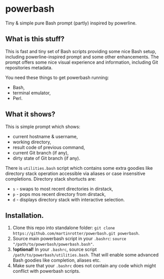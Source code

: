 # powerbash
Tiny &amp; simple pure Bash prompt (partly) inspired by powerline.

## What is this stuff?
This is fast and tiny set of Bash scripts providing some nice Bash setup, including powerline-inspired prompt and some other enhancements. The prompt offers some nice visual experience and information, including Git repositories metadata.

You need these things to get powerbash running:

* Bash,
* terminal emulator,
* Perl.

## What it shows?
This is simple prompt which shows:

* current hostname & username,
* working directory,
* result code of previous command,
* current Git branch (if any),
* dirty state of Git branch (if any).

There is `utilities.bash` script which contains some extra goodies like directory stack operation accessible via aliases or case insensitive completions. Directory stack shortucts are:

* `s` - swaps to most recent directories in dirstack,
* `p` - pops mos recent directory from dirstack,
* `d` - displays directory stack with interactive selection.

## Installation.
1. Clone this repo into standalone folder: `git clone https://github.com/martinrotter/powerbash.git powerbash`.
2. Source main powerbash script in your `.bashrc`: `source "/path/to/powerbash/powerbash.bash"`.
3. **!optional!** In your `.bashrc`, source script `/path/to/powerbash/utilities.bash`. That will enable some advanced Bash goodies like completion, aliases etc.
4. Make sure that your `.bashrc` does not contain any code which might conflict with powerbash scripts.

